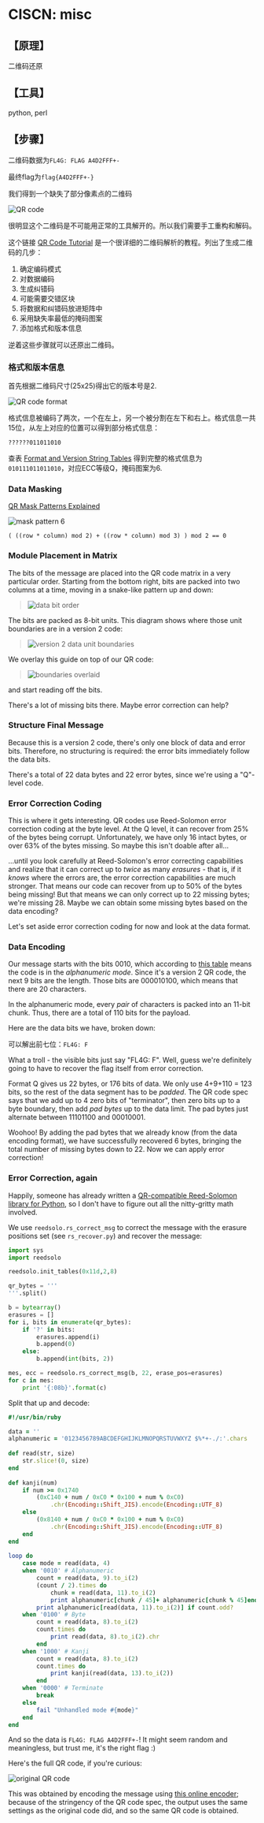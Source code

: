 # CISCN: misc
## **【原理】**

 二维码还原

## **【工具】**

python, perl

## **【步骤】**

二维码数据为`FL4G: FLAG A4D2FFF+-`

最终flag为`flag{A4D2FFF+-}`

我们得到一个缺失了部分像素点的二维码

![QR code](misc.png)

很明显这个二维码是不可能用正常的工具解开的。所以我们需要手工重构和解码。

这个链接 [QR Code Tutorial](http://www.thonky.com/qr-code-tutorial/) 是一个很详细的二维码解析的教程。列出了生成二维码的几步：

1. 确定编码模式
2. 对数据编码
3. 生成纠错码
4. 可能需要交错区块
5. 将数据和纠错码放进矩阵中
6. 采用缺失率最低的掩码图案
7. 添加格式和版本信息

逆着这些步骤就可以还原出二维码。

### 格式和版本信息

首先根据二维码尺寸(25x25)得出它的版本号是2.

![QR code format](http://www.keepautomation.com/qrcode/image/qr-code.png)

格式信息被编码了两次，一个在左上，另一个被分割在左下和右上。格式信息一共15位，从左上对应的位置可以得到部分格式信息：

```
??????011011010
```

查表 [Format and Version String Tables](http://www.thonky.com/qr-code-tutorial/format-version-tables) 得到完整的格式信息为`010111011011010`，对应ECC等级Q，掩码图案为6.

### Data Masking

[QR Mask Patterns Explained](http://www.thonky.com/qr-code-tutorial/mask-patterns/)

![mask pattern 6](files_for_writeup/mask6.png)

`( ((row * column) mod 2) + ((row * column) mod 3) ) mod 2 == 0`

### Module Placement in Matrix

The bits of the message are placed into the QR code matrix in a very particular order. Starting from the bottom right,
bits are packed into two columns at a time, moving in a snake-like pattern up and down:

> ![data bit order](http://www.thonky.com/qr-code-tutorial/data-bit-progression.png)

The bits are packed as 8-bit units. This diagram shows where those unit boundaries are in a version 2 code:

> ![version 2 data unit boundaries](https://upload.wikimedia.org/wikipedia/commons/thumb/3/35/QR_Version_2_Layout.svg/500px-QR_Version_2_Layout.svg.png)

We overlay this guide on top of our QR code:

> ![boundaries overlaid](https://github.com/pwning/public-writeup/raw/master/mma2015/misc400-qr/03-boundary-overlay.png)

and start reading off the bits.

There's a lot of missing bits there. Maybe error correction can help?

### Structure Final Message

Because this is a version 2 code, there's only one block of data and error bits. Therefore,
no structuring is required: the error bits immediately follow the data bits.

There's a total of 22 data bytes and 22 error bytes, since we're using a "Q"-level code.

### Error Correction Coding

This is where it gets interesting. QR codes use Reed-Solomon error correction coding at the
byte level. At the Q level, it can recover from 25% of the bytes being corrupt. Unfortunately,
we have only 16 intact bytes, or over 63% of the bytes missing. So maybe this isn't doable after all...

...until you look carefully at Reed-Solomon's error correcting capabilities and realize that
it can correct up to *twice* as many *erasures* - that is, if it *knows* where the errors
are, the error correction capabilities are much stronger. That means our code can recover from
up to 50% of the bytes being missing! But that means we can only correct up to 22 missing bytes;
we're missing 28. Maybe we can obtain some missing bytes based on the data encoding?

Let's set aside error correction coding for now and look at the data format.

### Data Encoding

Our message starts with the bits 0010, which according to [this table](http://www.thonky.com/qr-code-tutorial/data-encoding) 
means the code is in the *alphanumeric mode*. Since it's a version 2 QR code, the next 9 bits
are the length. Those bits are 000010100, which means that there are 20 characters.

In the alphanumeric mode, every *pair* of characters is packed into an 11-bit chunk. Thus, there are
a total of 110 bits for the payload.

Here are the data bits we have, broken down:

可以解出前七位：`FL4G: F`

What a troll - the visible bits just say "FL4G: F". Well, guess we're definitely going to have to recover the
flag itself from error correction.

Format Q gives us 22 bytes, or 176 bits of data. We only use 4+9+110 = 123 bits, so the rest of the data
segment has to be *padded*. The QR code spec says that we add up to 4 zero bits of "terminator", then zero bits
up to a byte boundary, then add *pad bytes* up to the data limit. The pad bytes just alternate between
11101100 and 00010001.

Woohoo! By adding the pad bytes that we already know (from the data encoding format), we have successfully
recovered 6 bytes, bringing the total number of missing bytes down to 22. Now we can apply error correction!

### Error Correction, again

Happily, someone has already written a [QR-compatible Reed-Solomon library for Python](https://github.com/tomerfiliba/reedsolomon),
so I don't have to figure out all the nitty-gritty math involved.

We use `reedsolo.rs_correct_msg` to correct the message with the erasure positions set (see `rs_recover.py`) and recover the message:

```python
import sys
import reedsolo

reedsolo.init_tables(0x11d,2,8)

qr_bytes = '''
'''.split()

b = bytearray()
erasures = []
for i, bits in enumerate(qr_bytes):
    if '?' in bits:
        erasures.append(i)
        b.append(0)
    else:
        b.append(int(bits, 2))

mes, ecc = reedsolo.rs_correct_msg(b, 22, erase_pos=erasures)
for c in mes:
    print '{:08b}'.format(c)
```

Split that up and decode:

```ruby
#!/usr/bin/ruby

data = ''
alphanumeric = '0123456789ABCDEFGHIJKLMNOPQRSTUVWXYZ $%*+-./:'.chars
 
def read(str, size)
	str.slice!(0, size)
end
 
def kanji(num)
	if num >= 0x1740
		(0xC140 + num / 0xC0 * 0x100 + num % 0xC0)
			.chr(Encoding::Shift_JIS).encode(Encoding::UTF_8)
	else
		(0x8140 + num / 0xC0 * 0x100 + num % 0xC0)
			.chr(Encoding::Shift_JIS).encode(Encoding::UTF_8)
	end
end
 
loop do
	case mode = read(data, 4)
	when '0010' # Alphanumeric
		count = read(data, 9).to_i(2)
		(count / 2).times do
			chunk = read(data, 11).to_i(2)
			print alphanumeric[chunk / 45]+ alphanumeric[chunk % 45]end
		print alphanumeric[read(data, 11).to_i(2)] if count.odd?
	when '0100' # Byte
		count = read(data, 8).to_i(2)
		count.times do
			print read(data, 8).to_i(2).chr
		end
	when '1000' # Kanji
		count = read(data, 8).to_i(2)
		count.times do
			print kanji(read(data, 13).to_i(2))
		end
	when '0000' # Terminate
		break
	else
		fail "Unhandled mode #{mode}"
	end
end
```

And so the data is `FL4G: FLAG A4D2FFF+-`! It might seem random and meaningless, but trust me, it's the right flag :)

Here's the full QR code, if you're curious:

![original QR code](files_for_writeup/original.png)

This was obtained by encoding the message using [this online encoder](www.thonky.com/qrcode/); because of the stringency of the QR code spec, the output uses the same settings as the original code did, and so the same QR code is obtained.

